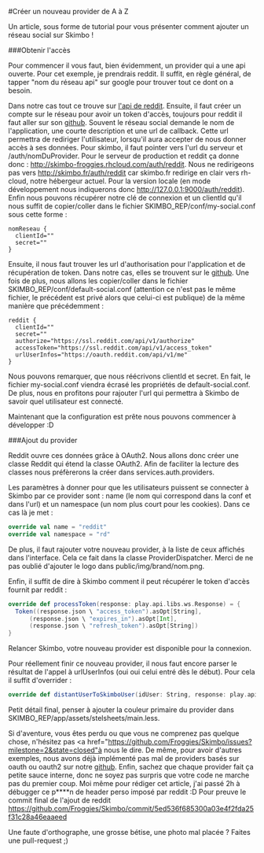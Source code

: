 #Créer un nouveau provider de A à Z

Un article, sous forme de tutorial pour vous présenter comment ajouter un réseau social sur Skimbo !

###Obtenir l'accès

Pour commencer il vous faut, bien évidemment, un provider qui a une api ouverte. Pour cet exemple, je prendrais reddit. Il suffit, en règle général, de tapper "nom du réseau api" sur google pour trouver tout ce dont on a besoin.

Dans notre cas tout ce trouve sur <a href="http://www.reddit.com/dev/api">l'api de reddit</a>. Ensuite, il faut créer un compte sur le réseau pour avoir un token d'accès, toujours pour reddit il faut aller sur son <a href="https://github.com/reddit/reddit/wiki/OAuth2">github</a>. Souvent le réseau social demande le nom de l'application, une courte description et une url de callback. Cette url permettra de rediriger l'utilisateur, lorsqu'il aura accepter de nous donner accès à ses données. Pour skimbo, il faut pointer vers l'url du serveur et /auth/nomDuProvider. Pour le serveur de production et reddit ça donne donc : http://skimbo-froggies.rhcloud.com/auth/reddit. Nous ne redirigeons pas vers http://skimbo.fr/auth/reddit car skimbo.fr redirige en clair vers rh-cloud, notre hébergeur actuel. Pour la version locale (en mode développement nous indiquerons donc http://127.0.0.1:9000/auth/reddit). Enfin nous pouvons récupérer notre clé de connexion et un clientId qu'il nous suffit de copier/coller dans le fichier SKIMBO_REP/conf/my-social.conf sous cette forme :

```
nomReseau {
  clientId=""
  secret=""
}
```

Ensuite, il nous faut trouver les url d'authorisation pour l'application et de récupération de token. Dans notre cas, elles se trouvent sur le <a href="https://github.com/reddit/reddit/wiki/OAuth2#other-important-information">github</a>. Une fois de plus, nous allons les copier/coller dans le fichier SKIMBO_REP/conf/default-social.conf (attention ce n'est pas le même fichier, le précédent est privé alors que celui-ci est publique) de la même manière que précédemment :

```
reddit {
  clientId=""
  secret=""
  authorize="https://ssl.reddit.com/api/v1/authorize"
  accessToken="https://ssl.reddit.com/api/v1/access_token"
  urlUserInfos="https://oauth.reddit.com/api/v1/me"
}
```

Nous pouvons remarquer, que nous réécrivons clientId et secret. En fait, le fichier my-social.conf viendra écrasé les propriétés de default-social.conf. De plus, nous en profitons pour rajouter l'url qui permettra à Skimbo de savoir quel utilisateur est connecté.

Maintenant que la configuration est prête nous pouvons commencer à développer :D

###Ajout du provider 

Reddit ouvre ces données grâce à OAuth2. Nous allons donc créer une classe Reddit qui étend la classe OAuth2. Afin de faciliter la lecture des classes nous préfèrerons la créer dans services.auth.providers.

Les paramètres à donner pour que les utilisateurs puissent se connecter à Skimbo par ce provider sont : name (le nom qui correspond dans la conf et dans l'url) et un namespace (un nom plus court pour les cookies). Dans ce cas là je met :

```scala
override val name = "reddit"
override val namespace = "rd"
```

De plus, il faut rajouter votre nouveau provider, à la liste de ceux affichés dans l'interface. Cela ce fait dans la classe ProviderDispatcher. Merci de ne pas oublié d'ajouter le logo dans public/img/brand/nom.png. 

Enfin, il suffit de dire à Skimbo comment il peut récupérer le token d'accès fournit par reddit :

```scala
override def processToken(response: play.api.libs.ws.Response) = { 
  Token((response.json \ "access_token").asOpt[String], 
      (response.json \ "expires_in").asOpt[Int],
      (response.json \ "refresh_token").asOpt[String])
}
```

Relancer Skimbo, votre nouveau provider est disponible pour la connexion.

Pour réellement finir ce nouveau provider, il nous faut encore parser le résultat de l'appel à urlUserInfos (oui oui celui entré dès le début). Pour cela il suffit d'overrider :

```scala
override def distantUserToSkimboUser(idUser: String, response: play.api.libs.ws.Response): Option[ProviderUser]
```

Petit détail final, penser à ajouter la couleur primaire du provider dans SKIMBO_REP/app/assets/stelsheets/main.less.

Si d'aventure, vous êtes perdu ou que vous ne comprenez pas quelque chose, n'hésitez pas <a href="https://github.com/Froggies/Skimbo/issues?milestone=2&state=closed"à nous le dire</a>. De même, pour avoir d'autres exemples, nous avons déjà implémenté pas mal de providers basés sur oauth ou oauth2 sur notre <a href="https://github.com/Froggies/Skimbo/tree/master/app/services/auth/providers">github</a>. Enfin, sachez que chaque provider fait ça petite sauce interne, donc ne soyez pas surpris que votre code ne marche pas du premier coup. Moi même pour rédiger cet article, j'ai passé 2h à débugger ce p****n de header perso imposé par reddit :D Pour preuve le commit final de l'ajout de reddit https://github.com/Froggies/Skimbo/commit/5ed536f685300a03e4f2fda25f31c28a46eaaeed

Une faute d'orthographe, une grosse bétise, une photo mal placée ? Faites une pull-request ;)